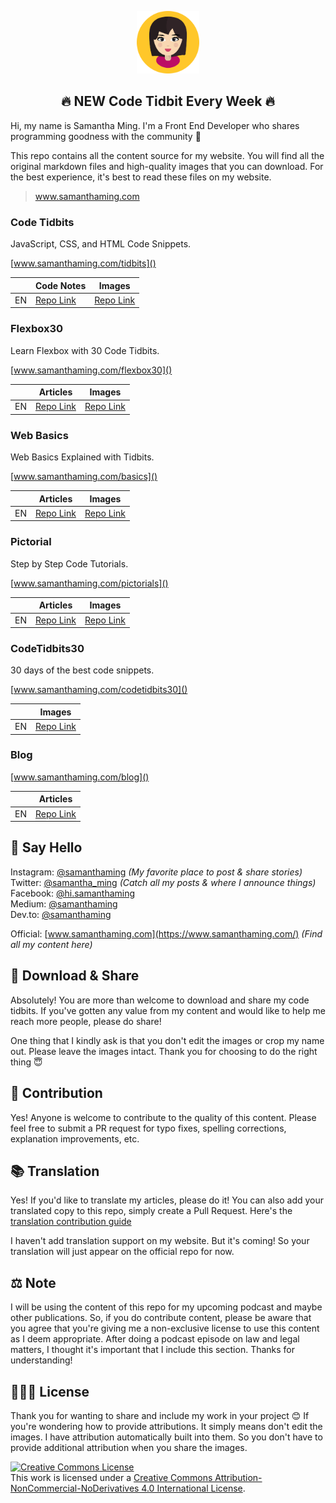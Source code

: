 <p align="center">
  <a href="https://vuepress.vuejs.org/" target="_blank">
    <img width="100" src="logo.png" alt="logo">
  </a>
</p>

<h2 align="center">🔥 NEW Code Tidbit Every Week 🔥</h2>

Hi, my name is Samantha Ming. I'm a Front End Developer who shares programming goodness with the community 💛

This repo contains all the content source for my website. You will find all the original markdown files and high-quality images that you can download. For the best experience, it's best to read these files on my website.

> www.samanthaming.com

### Code Tidbits

JavaScript, CSS, and HTML Code Snippets.

[www.samanthaming.com/tidbits]()

|     | Code Notes                                                                                 | Images                                                                                   |
| --- | ------------------------------------------------------------------------------------------ | ---------------------------------------------------------------------------------------- |
| EN  | [Repo Link](https://github.com/samanthaming/samamthaming.com/tree/master/articles/tidbits) | [Repo Link](https://github.com/samanthaming/samamthaming.com/tree/master/images/tidbits) |

### Flexbox30

Learn Flexbox with 30 Code Tidbits.

[www.samanthaming.com/flexbox30]()

|     | Articles                                                                                     | Images                                                                                     |
| --- | -------------------------------------------------------------------------------------------- | ------------------------------------------------------------------------------------------ |
| EN  | [Repo Link](https://github.com/samanthaming/samamthaming.com/tree/master/articles/flexbox30) | [Repo Link](https://github.com/samanthaming/samamthaming.com/tree/master/images/flexbox30) |

### Web Basics

Web Basics Explained with Tidbits.

[www.samanthaming.com/basics]()

|     | Articles                                                                                  | Images                                                                                  |
| --- | ----------------------------------------------------------------------------------------- | --------------------------------------------------------------------------------------- |
| EN  | [Repo Link](https://github.com/samanthaming/samamthaming.com/tree/master/articles/basics) | [Repo Link](https://github.com/samanthaming/samamthaming.com/tree/master/images/basics) |

### Pictorial

Step by Step Code Tutorials.

[www.samanthaming.com/pictorials]()

|     | Articles                                                                                      | Images                                                                                      |
| --- | --------------------------------------------------------------------------------------------- | ------------------------------------------------------------------------------------------- |
| EN  | [Repo Link](https://github.com/samanthaming/samamthaming.com/tree/master/articles/pictorials) | [Repo Link](https://github.com/samanthaming/samamthaming.com/tree/master/images/pictorials) |

### CodeTidbits30

30 days of the best code snippets.

[www.samanthaming.com/codetidbits30]()

|     | Images                                                                                           |
| --- | ------------------------------------------------------------------------------------------------ |
| EN  | [Repo Link](https://github.com/samanthaming/samamthaming.com/tree/master/articles/codetidbits30) |

### Blog

[www.samanthaming.com/blog]()

|     | Articles                                                                                |
| --- | --------------------------------------------------------------------------------------- |
| EN  | [Repo Link](https://github.com/samanthaming/samamthaming.com/tree/master/articles/blog) |

## 👋 Say Hello

Instagram: [@samanthaming](https://www.instagram.com/SamanthaMing/) _(My favorite place to post & share stories)_<br>
Twitter: [@samantha_ming](https://twitter.com/samantha_ming) _(Catch all my posts & where I announce things)_<br>
Facebook: [@hi.samanthaming](https://www.facebook.com/hi.samanthaming/)<br>
Medium: [@samanthaming](https://medium.com/@samanthaming)<br>
Dev.to: [@samanthaming](https://dev.to/samanthaming)<br>

Official: [www.samanthaming.com](https://www.samanthaming.com/) _(Find all my content here)_

## 💖 Download & Share

Absolutely! You are more than welcome to download and share my code tidbits. If you've gotten any value from my content and would like to help me reach more people, please do share!

One thing that I kindly ask is that you don't edit the images or crop my name out. Please leave the images intact. Thank you for choosing to do the right thing 😇

## 🌟 Contribution

Yes! Anyone is welcome to contribute to the quality of this content. Please feel free to submit a PR request for typo fixes, spelling corrections, explanation improvements, etc.

## 📚 Translation

Yes! If you'd like to translate my articles, please do it! You can also add your translated copy to this repo, simply create a Pull Request. Here's the [translation contribution guide](translation_contribution_guide.md)

I haven't add translation support on my website. But it's coming! So your translation will just appear on the official repo for now.

## ⚖ Note

I will be using the content of this repo for my upcoming podcast and maybe other publications. So, if you do contribute content, please be aware that you agree that you're giving me a non-exclusive license to use this content as I deem appropriate. After doing a podcast episode on law and legal matters, I thought it's important that I include this section. Thanks for understanding!

## 👩🏻‍⚖️ License

Thank you for wanting to share and include my work in your project 😊 If you're wondering how to provide attributions. It simply means don't edit the images. I have attribution automatically built into them. So you don't have to provide additional attribution when you share the images.

<a rel="license" href="http://creativecommons.org/licenses/by-nc-nd/4.0/"><img alt="Creative Commons License" style="border-width:0" src="https://i.creativecommons.org/l/by-nc-nd/4.0/80x15.png" /></a><br />This work is licensed under a <a rel="license" href="http://creativecommons.org/licenses/by-nc-nd/4.0/">Creative Commons Attribution-NonCommercial-NoDerivatives 4.0 International License</a>.
